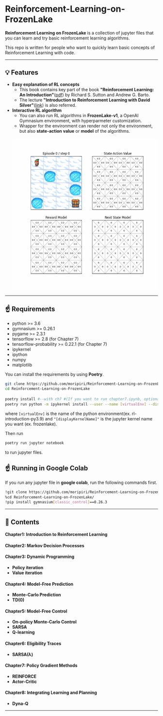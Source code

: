 # Reinforcement-Learning-on-FrozenLake
**Reinforcement Learning on FrozenLake** is a collection of jupyter files that you can learn and try basic reinforcement learning algorithms.  

This repo is written for people who want to quickly learn basic concepts of Reinforcement Learning with code.

---
## 💡 Features
- **Easy explanation of RL concepts**
  - This book contains key part of the book **"Reinforcement Learning: An Introduction"**([pdf](https://www.andrew.cmu.edu/course/10-703/textbook/BartoSutton.pdf)) by Richard S. Sutton and Andrew G. Barto.
  - The lecture **"Introduction to Reinforcement Learning with David Silver"**([link](https://www.deepmind.com/learning-resources/introduction-to-reinforcement-learning-with-david-silver)) is also referred. 
- **Interactive RL algorithm**
  - You can also run RL algorithms in **FrozenLake-v1**, a OpenAI Gymnasium environment, with hyperparmeter customization.
  - Wrapper for the environment can render not only the environment, but also **state-action value** or **model** of the algorithms.
  <p align="center">
    <img src="./Images/dynaq.gif" width=500 height=500>
  </p>
---
## ☝️ Requirements
- python >= 3.6
- gymnasium >= 0.26.1
- pygame >= 2.3.1
- tensorflow >= 2.8 (for Chapter 7)
- tensorflow-probability >= 0.22.1 (for Chapter 7)
- ipykernel
- ipython
- numpy
- matplotlib

You can install the requirements by using **Poetry**.
```bash
git clone https://github.com/moripiri/Reinforcement-Learning-on-FrozenLake.git
cd Reinforcement-Learning-on-FrozenLake

poetry install #--with ch7 #(If you want to run chapter7.ipynb, optional tensorflow dependency have to be installed.
poetry run python -m ipykernel install --user --name [virtualEnv] --display-name "[displayKernelName]"
```
where `[virtualEnv]` is the name of the python environment(ex. rl-introduction-py3.9) and `"[displayKernelName]"` is the jupyter kernel name you want (ex. frozenlake).

Then run 
```bash
poetry run jupyter notebook
```
to run jupyter files.

## ☝️ Running in Google Colab

If you run any jupyter file in **google colab**, run the following commands first.

```bash
!git clone https://github.com/moripiri/Reinforcement-Learning-on-FrozenLake.git
%cd Reinforcement-Learning-on-FrozenLake/
!pip install gymnasium[classic_control]==0.26.3
```

---
## 📖 Contents
#### Chapter1: Introduction to Reinforcement Learning 
#### Chapter2: Markov Decision Processes
#### Chapter3: Dynamic Programming
- **Policy iteration**
- **Value iteration**

#### Chapter4: Model-Free Prediction  
- **Monte-Carlo Prediction**
- **TD(0)**
#### Chapter5: Model-Free Control
- **On-policy Monte-Carlo Control**
- **SARSA**
- **Q-learning**
#### Chapter6: Eligibility Traces
- **SARSA(λ)**

#### Chapter7: Policy Gradient Methods
- **REINFORCE**
- **Actor-Critic**

#### Chapter8: Integrating Learning and Planning
- **Dyna-Q**

---
